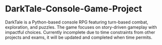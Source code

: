 # DarkTale-Console-Game-Project
DarkTale is a Python-based console RPG featuring turn-based combat, exploration, and puzzles. The game focuses on story-driven gameplay with impactful choices. Currently incomplete due to time constraints from other projects and exams, it will be updated and completed when time permits.
